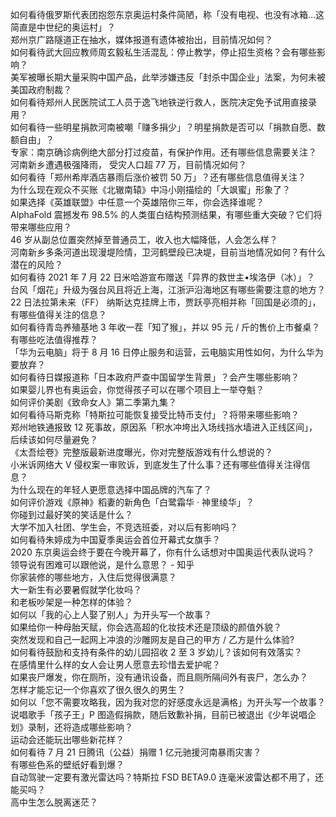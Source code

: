如何看待俄罗斯代表团抱怨东京奥运村条件简陋，称「没有电视、也没有冰箱…这简直是中世纪的奥运村」？  
郑州京广路隧道正在抽水，媒体报道有遗体被抬出，目前情况如何？  
如何看待武大回应教师周玄毅私生活混乱：停止教学，停止招生资格？会有哪些影响？  
美军被曝长期大量采购中国产品，此举涉嫌违反「封杀中国企业」法案，为何未被美国政府制裁？  
如何看待郑州人民医院试工人员于逸飞地铁逆行救人，医院决定免予试用直接录用？  
如何看待一些明星捐款河南被嘲「赚多捐少」？明星捐款是否可以「捐款自愿、数额自由」？  
专家：南京确诊病例绝大部分打过疫苗，有保护作用。还有哪些信息需要关注？  
河南新乡遭遇极强降雨， 受灾人口超 77 万，目前情况如何？  
如何看待「郑州希岸酒店暴雨后涨价被罚 50 万」？还有哪些信息值得关注？  
为什么现在观众不买账《北辙南辕》中冯小刚描绘的「大飒蜜」形象了？  
如果选择《英雄联盟》中任意一个英雄陪你三年，你会选择谁呢？  
AlphaFold 震撼发布 98.5% 的人类蛋白结构预测结果，有哪些重大突破？它们将带来哪些应用？  
46 岁从副总位置突然掉至普通员工，收入也大幅降低，人会怎么样？  
河南新乡多条河道出现漫堤险情，卫河鹤壁段已决堤，目前当地情况如何？有什么潜在的风险？  
如何看待 2021 年 7 月 22 日米哈游宣布赠送「异界的救世主•埃洛伊（冰）」？  
台风「烟花」升级为强台风且将近上海，江浙沪沿海地区有哪些需要注意的地方？  
22 日法拉第未来（FF） 纳斯达克挂牌上市，贾跃亭亮相并称「回国是必须的」，有哪些值得关注的信息？  
如何看待青岛养殖基地 3 年收一茬「知了猴」，并以 95 元 / 斤的售价上市餐桌？有哪些吃法值得推荐？  
「华为云电脑」将于 8 月 16 日停止服务和运营，云电脑实用性如何，为什么华为要放弃？  
如何看待日媒报道称「日本政府严查中国留学生背景」？会产生哪些影响？  
如果婴儿界也有奥运会，你觉得孩子可以在哪个项目上一举夺魁？  
如何评价美剧《致命女人》第二季第九集？  
如何看待马斯克称「特斯拉可能恢复接受比特币支付」？将带来哪些影响？  
郑州地铁通报致 12 死事故，原因系「积水冲垮出入场线挡水墙进入正线区间」，后续该如何尽量避免？  
《太吾绘卷》完整版最新进度曝光，你对完整版游戏有什么想说的？  
小米诉网络大 V 侵权案一审败诉，到底发生了什么事？还有哪些值得关注得信息？  
为什么现在的年轻人更愿意选择中国品牌的汽车了？  
如何评价游戏《原神》稻妻的新角色「白鹭霜华 · 神里绫华」？  
你碰到过最好笑的笑话是什么？  
大学不加入社团、学生会，不竞选班委，对以后有影响吗？  
如何看待朱婷成为中国夏季奥运会首位开幕式女旗手？  
2020 东京奥运会终于要在今晚开幕了，你有什么话想对中国奥运代表队说吗？  
领导说有困难可以跟他说，是什么意思？ - 知乎  
你家装修的哪些地方，入住后觉得很满意？  
大一新生有必要暑假就学化妆吗？  
和老板吵架是一种怎样的体验？  
如何以「我的心上人娶了别人」为开头写一个故事？  
如果给你一种母胎天赋，你会选高超的化妆技术还是顶级的颜值外貌？  
突然发现和自己一起网上冲浪的沙雕网友是自己的甲方 / 乙方是什么体验?  
如何看待鼓励和支持有条件的幼儿园招收 2 至 3 岁幼儿？该如何有效落实？  
在感情里什么样的女人会让男人愿意去珍惜去爱护呢？  
如果丧尸爆发，你在厕所，没有通讯设备，而且厕所隔间外有丧尸，怎么办？  
怎样才能忘记一个你喜欢了很久很久的男生？  
如何以「您不需要攻略我，因为我对您的好感度永远是满格」为开头写一个故事？  
说唱歌手「孩子王」P 图造假捐款，随后致歉补捐，目前已被退出《少年说唱企划》录制，还将造成哪些影响？  
运动会还能玩出哪些新花样？  
如何看待 7 月 21 日腾讯（公益）捐赠 1 亿元驰援河南暴雨灾害？  
有哪些色系的壁纸好看到爆？  
自动驾驶一定要有激光雷达吗？特斯拉 FSD BETA9.0 连毫米波雷达都不用了，还能买吗？  
高中生怎么脱离迷茫？  
